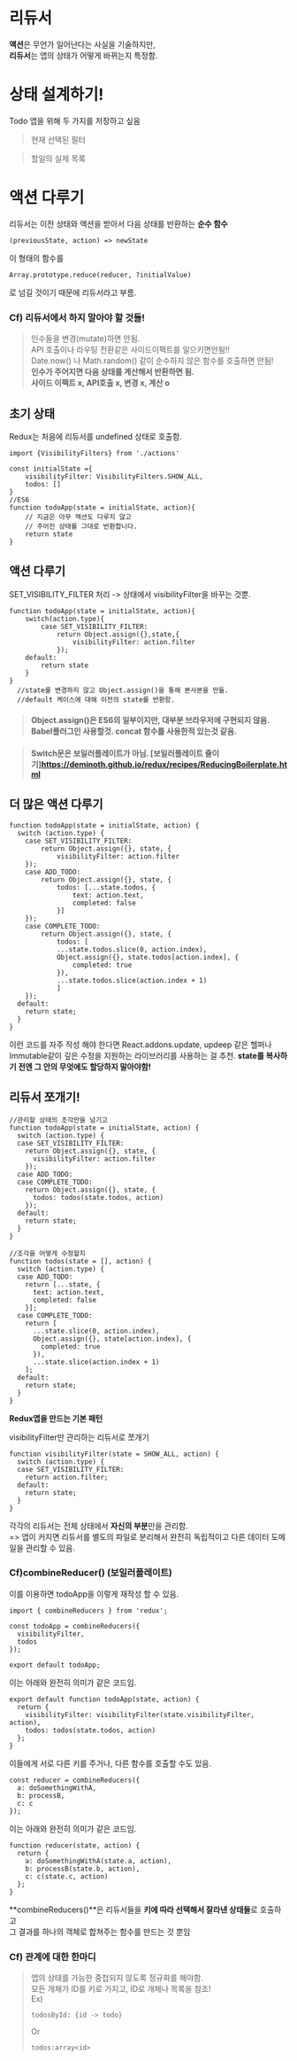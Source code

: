 # 리듀서

**액션**은 무언가 일어난다는 사실을 기술하지만,  
**리듀서**는 앱의 상태가 어떻게 바뀌는지 특정함.

# 상태 설계하기!

Todo 앱을 위해 두 가지를 저장하고 싶음  
> 현재 선택된 필터

> 할일의 실제 목록

# 액션 다루기  
리듀서는 이전 상태와 액션을 받아서 다음 상태를 반환하는 **순수 함수**  
```
(previousState, action) => newState
```
이 형태의 함수를  
```
Array.prototype.reduce(reducer, ?initialValue)
```
로 넘길 것이기 때문에 리듀서라고 부름.

### Cf) 리듀서에서 하지 말아야 할 것들!
> 인수들을 변경(mutate)하면 안됨.  
> API 호출이나 라우팅 전환같은 사이드이팩트를 일으키면안됨!!  
> Date.now() 나 Math.random() 같이 순수하지 않은 함수를 호출하면 안됨!  
**인수가 주어지면 다음 상태를 계산해서 반환하면 됨.**  
**사이드 이팩트 x, API호출 x, 변경 x, 계산 o**

## 초기 상태  
Redux는 처음에 리듀서를 undefined 상태로 호출함.  
```
import {VisibilityFilters} from './actions'

const initialState ={
    visibilityFilter: VisibilityFilters.SHOW_ALL,
    todos: []
}
//ES6
function todoApp(state = initialState, action){
    // 지금은 아무 액션도 다루지 않고
    // 주어진 상태를 그대로 반환합니다.
    return state
}
```
## 액션 다루기
SET_VISIBILITY_FILTER 처리 -> 상태에서 visibilityFilter을 바꾸는 것뿐.
```
function todoApp(state = initialState, action){
    switch(action.type){
        case SET_VISIBILITY_FILTER:
            return Object.assign({},state,{
                visibilityFilter: action.filter
            });
    default:
        return state
    }
}
  //state를 변경하지 않고 Object.assign()을 통해 본사본을 만듦.
  //default 케이스에 대해 이전의 state를 반환함.
```

>#### Object.assign()은 ES6의 일부이지만, 대부분 브라우저에 구현되지 않음. Babel플러그인 사용할것.  concat 함수를 사용한적 있는것 같음.  

>####  Switch문은 보일러플레이트가 아님. [보일러플레이트 줄이기]https://deminoth.github.io/redux/recipes/ReducingBoilerplate.html

## 더 많은 액션 다루기
```
function todoApp(state = initialState, action) {
  switch (action.type) {
    case SET_VISIBILITY_FILTER:
        return Object.assign({}, state, {
            visibilityFilter: action.filter
    });
    case ADD_TODO:
        return Object.assign({}, state, {
            todos: [...state.todos, {
                text: action.text,
                completed: false
            }]
    });
    case COMPLETE_TODO:
        return Object.assign({}, state, {
            todos: [
            ...state.todos.slice(0, action.index),
            Object.assign({}, state.todos[action.index], {
                completed: true
            }),
            ...state.todos.slice(action.index + 1)
            ]
    });    
  default:
    return state;
  }
}
```
이런 코드를 자주 작성 해야 한다면 React.addons.update, updeep 같은 헬퍼나  
Immutable같이 깊은 수정을 지원하는 라이브러리를 사용하는 걸 추천.
**state를 복사하기 전엔 그 안의 무엇에도 할당하지 말아야함!**

## 리듀서 쪼개기!  
```
//관리할 상태의 조각만을 넘기고
function todoApp(state = initialState, action) {
  switch (action.type) {
  case SET_VISIBILITY_FILTER:
    return Object.assign({}, state, {
      visibilityFilter: action.filter
    });
  case ADD_TODO:
  case COMPLETE_TODO:
    return Object.assign({}, state, {
      todos: todos(state.todos, action)
    });
  default:
    return state;
  }
}

//조각을 어떻게 수정할지
function todos(state = [], action) {
  switch (action.type) {
  case ADD_TODO:
    return [...state, {
      text: action.text,
      completed: false
    }];
  case COMPLETE_TODO:
    return [
      ...state.slice(0, action.index),
      Object.assign({}, state[action.index], {
        completed: true
      }),
      ...state.slice(action.index + 1)
    ];
  default:
    return state;
  }
}
```
**Redux앱을 만드는 기본 패턴**  

visibilityFilter만 관리하는 리듀서로 쪼개기
```
function visibilityFilter(state = SHOW_ALL, action) {
  switch (action.type) {
  case SET_VISIBILITY_FILTER:
    return action.filter;
  default:
    return state;
  }
}
```

각각의 리듀서는 전체 상태에서 **자신의 부분**만을 관리함.  
=> 앱이 커지면 리듀서를 별도의 파일로 분리해서 완전히 독립적이고 다른 데이터 도메일을 관리할 수 있음.  

### Cf)combineReducer() (보일러플레이트)
이를 이용하면 todoApp을 이렇게 재작성 할 수 있음.  
```
import { combineReducers } from 'redux';

const todoApp = combineReducers({
  visibilityFilter,
  todos
});

export default todoApp;
```
이는 아래와 완전히 의미가 같은 코드임.  
```
export default function todoApp(state, action) {
  return {
    visibilityFilter: visibilityFilter(state.visibilityFilter, action),
    todos: todos(state.todos, action)
  };
}
```
이들에게 서로 다른 키를 주거나, 다른 함수를 호출할 수도 있음.
```
const reducer = combineReducers({
  a: doSomethingWithA,
  b: processB,
  c: c
});
```
이는 아래와 완전히 의미가 같은 코드임.
```
function reducer(state, action) {
  return {
    a: doSomethingWithA(state.a, action),
    b: processB(state.b, action),
    c: c(state.c, action)
  };
}
```
**combineReducers()**은 리듀서들을 **키에 따라 선택해서 잘라낸 상태들**로 호출하고  
그 결과를 하나의 객체로 합쳐주는 함수를 만드는 것 뿐임

### Cf) 관계에 대한 한마디 
> 앱의 상태를 가능한 중첩되지 않도록 정규화를 해야함.  
> 모든 개채가 ID를 키로 가지고, ID로 개체나 목록을 참조!  
> Ex)
>```
>todosById: {id -> todo} 
>```
>Or
>```
>todos:array<id>    
>```

